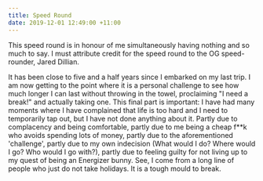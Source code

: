 ```yaml
---
title: Speed Round
date: 2019-12-01 12:49:00 +11:00
---
```


This speed round is in honour of me simultaneously having nothing and so much to say. I must attribute credit for the speed round to the OG speed-rounder, Jared Dillian.

It has been close to five and a half years since I embarked on my last trip. I am now getting to the point where it is a personal challenge to see how much longer I can last without throwing in the towel, proclaiming "I need a break!" and actually taking one. This final part is important: I have had many moments where I have complained that life is too hard and I need to temporarily tap out, but I have not done anything about it. Partly due to complacency and being comfortable, partly due to me being a cheap f**k who avoids spending lots of money, partly due to the aforementioned 'challenge', partly due to my own indecision (What would I do? Where would I go? Who would I go with?), partly due to feeling guilty for not living up to my quest of being an Energizer bunny. See, I come from a long line of people who just do not take holidays. It is a tough mould to break. 

